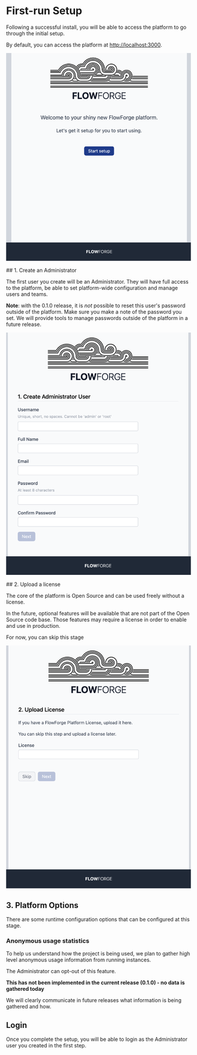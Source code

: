 # First-run Setup

Following a successful install, you will be able to access the platform to go
through the initial setup.

By default, you can access the platform at [http://localhost:3000](http://localhost:3000).

![](images/setup-01.png)

## 1. Create an Administrator

The first user you create will be an Administrator. They will have full access
to the platform, be able to set platform-wide configuration and manage users and teams.

**Note**: with the 0.1.0 release, it is *not* possible to reset this user's password
outside of the platform. Make sure you make a note of the password you set. We will
provide tools to manage passwords outside of the platform in a future release.

![](images/setup-02-user.png)

## 2. Upload a license

The core of the platform is Open Source and can be used freely without a license.

In the future, optional features will be available that are not part of the Open
Source code base. Those features may require a license in order to enable and
use in production.

For now, you can skip this stage

![](images/setup-03-license.png)

## 3. Platform Options

There are some runtime configuration options that can be configured at this stage.

### Anonymous usage statistics

To help us understand how the project is being used, we plan to gather high level
anonymous usage information from running instances.

The Administrator can opt-out of this feature.

**This has not been implemented in the current release (0.1.0) - no data is gathered today**

We will clearly communicate in future releases what information is being gathered
and how.

## Login

Once you complete the setup, you will be able to login as the Administrator user
you created in the first step.
